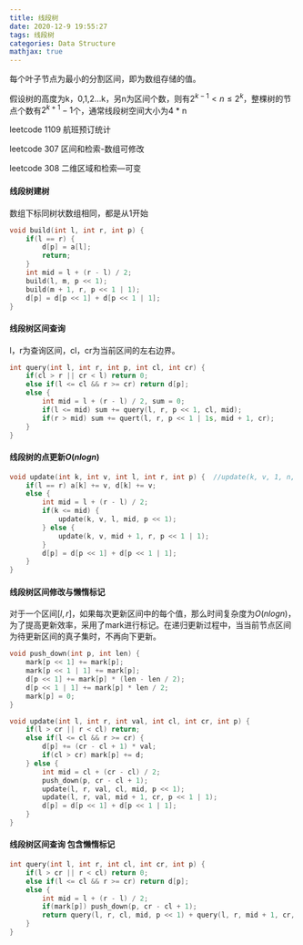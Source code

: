 ```yaml
---
title: 线段树
date: 2020-12-9 19:55:27
tags: 线段树
categories: Data Structure
mathjax: true
---
```


每个叶子节点为最小的分割区间，即为数组存储的值。

假设树的高度为k，0,1,2$\dots$k，另n为区间个数，则有$2^{k - 1} < n \le 2^k$，整棵树的节点个数有$2^{k + 1} - 1$个，通常线段树空间大小为4 * n

leetcode 1109 航班预订统计

leetcode 307 区间和检索-数组可修改

leetcode 308 二维区域和检索—可变

#### 线段树建树

数组下标同树状数组相同，都是从1开始

```c++
void build(int l, int r, int p) {
    if(l == r) {
        d[p] = a[l];
        return;
    }
    int mid = l + (r - l) / 2;
    build(l, m, p << 1);
    build(m + 1, r, p << 1 | 1);
    d[p] = d[p << 1] + d[p << 1 | 1];
}
```

#### 线段树区间查询

l，r为查询区间，cl，cr为当前区间的左右边界。

```c++
int query(int l, int r, int p, int cl, int cr) {
    if(cl > r || cr < l) return 0;
    else if(l <= cl && r >= cr) return d[p];
    else {
        int mid = l + (r - l) / 2, sum = 0;
        if(l <= mid) sum += query(l, r, p << 1, cl, mid);
        if(r > mid) sum += quert(l, r, p << 1 | 1s, mid + 1, cr);
    }
}
```

#### 线段树的点更新$O(nlogn)$

```c++
void update(int k, int v, int l, int r, int p) {  //update(k, v, 1, n, 1)
    if(l == r) a[k] += v, d[k] += v;
    else {
        int mid = l + (r - l) / 2;
        if(k <= mid) {
            update(k, v, l, mid, p << 1);
        } else {
            update(k, v, mid + 1, r, p << 1 | 1);
        }
        d[p] = d[p << 1] + d[p << 1 | 1];
    }
}
```

#### 线段树区间修改与懒惰标记

对于一个区间$[l, r]$，如果每次更新区间中的每个值，那么时间复杂度为$O(nlogn)$，为了提高更新效率，采用了mark进行标记。在递归更新过程中，当当前节点区间为待更新区间的真子集时，不再向下更新。

```c++
void push_down(int p, int len) {
    mark[p << 1] += mark[p];
    mark[p << 1 | 1] += mark[p];
    d[p << 1] += mark[p] * (len - len / 2);
    d[p << 1 | 1] += mark[p] * len / 2;
    mark[p] = 0;
}

void update(int l, int r, int val, int cl, int cr, int p) {
    if(l > cr || r < cl) return;
    else if(l <= cl && r >= cr) {
        d[p] += (cr - cl + 1) * val;
        if(cl > cr) mark[p] += d;
    } else {
    	int mid = cl + (cr - cl) / 2;
        push_down(p, cr - cl + 1);
        update(l, r, val, cl, mid, p << 1);
        update(l, r, val, mid + 1, cr, p << 1 | 1);
        d[p] = d[p << 1] + d[p << 1 | 1];
    }
}
```

#### 线段树区间查询 包含懒惰标记

```c++
int query(int l, int r, int cl, int cr, int p) {
    if(l > cr || r < cl) return 0;
    else if(l <= cl && r >= cr) return d[p];
    else {
        int mid = l + (r - l) / 2;
	    if(mark[p]) push_down(p, cr - cl + 1);
        return query(l, r, cl, mid, p << 1) + query(l, r, mid + 1, cr, p << 1 | 1);
    }
}
```